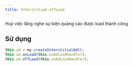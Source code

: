 ```yaml
---
title: Interstitiad.offLoad
---
```


Huỷ việc lắng nghe sự kiện quảng cáo được load thành công

## Sử dụng

```js
this.ad = my.createInterstitialAd();
this.ad.onLoad(this.onAdLoadHandler);
this.ad.offLoad(this.onAdLoadHandler);
```